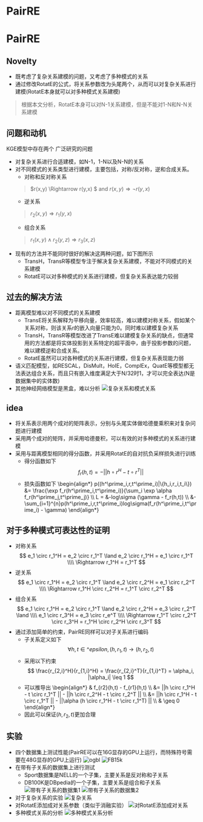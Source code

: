 # PairRE

# PairRE
## Novelty
* 既考虑了复杂关系建模的问题，又考虑了多种模式的关系
* 通过修改RotatE的公式，将关系参数改为头尾两个，从而可以对复杂关系进行建模(RotatE本身就可以对多种模式关系建模)
> 根据本文分析，RotatE本身可以对N-1关系建模，但是不能对1-N和N-N关系建模
## 问题和动机
KGE模型中存在两个 广泛研究的问题
* 对复杂关系进行合适建模，如N-1，1-N以及N-N的关系
* 对不同模式的关系类型进行建模，主要包括，对称/反对称，逆和合成关系。
    * 对称和反对称关系
    > $r(x,y) \Rightarrow r(y,x) $ and $r(x,y) \Rightarrow \lnot r(y,x)$
    * 逆关系
    > $r_2(x,y) \Rightarrow r_1(y,x)$
    * 组合关系
    > $r_1(x,y) \land r_2(y,z) \Rightarrow r_3(x,z)$
* 现有的方法并不能同时很好的解决这两种问题，如下图所示
    * TransH，TransR等模型专注于解决复杂关系建模，不能对不同模式的关系建模
    * RotatE可以对多种模式的关系进行建模，但复杂关系表达能力较弱
## 过去的解决方法
* 距离模型难以对不同模式的关系建模
    * TransE将关系解释为平移向量，效率较高，难以建模对称关系，假如某个关系对称，则该关系r的嵌入向量只能为0。同时难以建模复杂关系
    * TransH，TransR等模型改进了TransE难以建模复杂关系的缺点，但通常用的方法都是将实体投影到关系特定的超平面中，由于投影参数的问题，难以建模逆和合成关系。
    * RotatE虽然可以对各种模式的关系进行建模，但复杂关系表现能力弱
* 语义匹配模型，如RESCAL，DisMult，HoIE，ComplEx，QuatE等模型都无法表达组合关系，而且只有嵌入维度满足大于N/32时1，才可以完全表达(N是数据集中的实体数)
* 其他神经网络模型是黑盒，难以分析
![复杂关系和模式关系](/PairRE/复杂关系和模式关系.png)
## idea
* 将关系表示用两个成对的矩阵表示，分别与头尾实体做哈德曼乘积来对复杂问题进行建模
* 采用两个成对的矩阵，并采用哈德曼积，可以有效的对多种模式的关系进行建模
* 采用与距离模型相同的得分函数，并采用RotatE的自对抗负采样损失进行训练
    * 得分函数如下
    $$f_r(h,t) = -||h \circ r^H - t \circ r^T ||$$
    * 损失函数如下
    \begin{align*}
        p((h^\prime_i,r,t^\prime_i)|\\{h_i,r_i,t_i\\}) &= \frac{\exp f_r(h^\prime_i,t^\prime_i)}{\sum_i \exp \alpha f_r(h^\prime_j,t^\prime_j)}
        \\\\
        L = &-log\sigma (\gamma - f_r(h,t))
        \\\\
          &-\sum_{i=1}^{n}p(h^\prime_i,r,t^\prime_i)log\sigma(f_r(h^\prime_i,t^\prime_i) - \gamma)
    \end{align*}
## 对于多种模式可表达性的证明
* 对称关系
$$
    e_1 \circ r_1^H = e_2 \circ r_1^T \land e_2 \circ r_1^H  = e_1 \circ r_1^T
    \\\\
    \Rightarrow r_1^H = r_1^T 
$$
* 逆关系
$$
    e_1 \circ r_1^H = e_2 \circ r_1^T \land e_2 \circ r_2^H  = e_1 \circ r_2^T
    \\\\
    \Rightarrow r_1^H \circ r_2^H = r_1^T \circ r_2^T
$$
* 组合关系
$$
    e_1 \circ r_1^H = e_2 \circ r_1^T \land e_2 \circ r_2^H  = e_3 \circ r_2^T \land
    \\\\
    e_1 \circ r_3^H = e_3 \circ r_e^T
    \\\\
    \Rightarrow r_1^T \circ r_2^T \circ r_3^H = r_1^H \circ r_2^H \circ r_3^T
$$
* 通过添加简单的约束，PairRE同样可以对子关系进行编码
    * 子关系定义如下
    $$ \forall h,t \in \^epsilon,(h,r_1,t) \rightarrow (h,r_2,t) $$
    * 采用以下约束
    $$ \frac{r_{2,i}^H}{r_{1,i}^H} = \frac{r_{2,i}^T}{r_{1,i}^T} = \alpha_i, |\alpha_i| \leq 1 $$
    * 可以推导出
    \begin{align*}
        & f_{r2}(h,t) - f_{r1}(h,t)
        \\\\
        &= ||h \circ r_1^H - t \circ r_1^T || - ||h \circ r_2^H - t \circ r_2^T ||
        \\\\
        &= ||h \circ r_1^H - t \circ r_1^T || - ||\alpha (h \circ r_1^H - t \circ r_1^T) ||
        \\\\
        & \geq 0
    \end{align*}
    * 因此可以保证$(h,r_2,t)$更加合理
## 实验
* 四个数据集上测试性能(PairRE可以在16G显存的GPU上运行，而特殊符号需要在48G显存的GPU上运行)
![ogbl](/PairRE/ogbl.png)
![FB15k](/PairRE/FB15k.png)
* 在带有子关系的数据集上进行测试
    * Sport数据集是NELL的一个子集，主要关系是反对称和子关系
    * DB100K是DBpedia的一个子集，主要关系是组合和子关系
![带有子关系的数据集1](/PairRE/带有子关系的数据集1.png "DB100K数据集")
![带有子关系的数据集2](/PairRE/带有子关系的数据集2.png "Sport数据集")
* 对于复杂关系的实验
![复杂关系](/PairRE/复杂关系.png)
* 对RotatE添加成对关系参数（类似于消融实验）
![对RotatE添加成对关系](/PairRE/RotatE添加成对关系.png)
* 多种模式关系的分析
![多种模式关系分析](/PairRE/多种模式关系分析.png)




